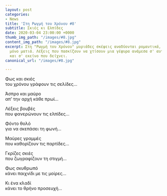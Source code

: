 ```yaml
---
layout: post
categories:
- News
title: 'Στη Ρωγμή του Χρόνου #8'
subtitle: Σκιές κι Ελπίδες
date: 2020-03-04 23:00:00 +0000
thumb_img_path: "/images/#8.jpg"
content_img_path: "/images/#8.jpg"
excerpt: Στη "Ρωγμή του Χρόνου" μυριάδες σκέψεις αναδύονται ρομαντικά, μέσα από μια
  μόνο ματιά. Λέξεις που πασκίζουν να χτίσουν μια γέφυρα ανάμεσα σ' αυτό που μιλά
  και σ' εκείνο που δείχνει.
canonical_url: "/images/#8.jpg"

---
```

Φως και σκιές  
του χρόνου γράφουν τις σελίδες…

Άσπρο και μαύρο  
απ’ την αρχή κάθε πρωί…

Λέξεις βουβές  
που φανερώνουν τις ελπίδες…

Φόντο θολό  
για να σκεπάσει τη φωνή…

Μαύρες γραμμές  
που καθορίζουν τις παρτίδες…

Γκρίζες σκιές  
που ζωγραφίζουν τη στιγμή…

Φως σκυθρωπό  
κάνει παιχνίδι με τις μοίρες…

Κι ένα κλαδί  
κάνει το θρήνο προσευχή…